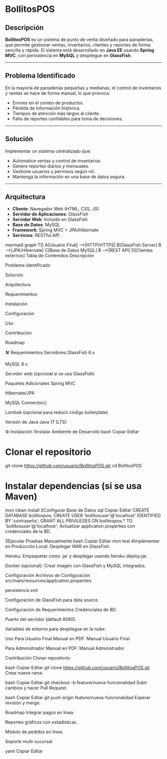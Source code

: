 # BollitosPOS

## Descripción
**BollitosPOS** es un sistema de punto de venta diseñado para panaderías, que permite gestionar ventas, inventarios, clientes y reportes de forma sencilla y rápida. El sistema está desarrollado en **Java EE** usando **Spring MVC**, con persistencia en **MySQL** y despliegue en **GlassFish**.

---

## Problema Identificado
En la mayoría de panaderías pequeñas y medianas, el control de inventarios y ventas se hace de forma manual, lo que provoca:
- Errores en el conteo de productos.
- Pérdida de información histórica.
- Tiempos de atención más largos al cliente.
- Falta de reportes confiables para toma de decisiones.

---

## Solución
Implementar un sistema centralizado que:
- Automatice ventas y control de inventarios.
- Genere reportes diarios y mensuales.
- Gestione usuarios y permisos según rol.
- Mantenga la información en una base de datos segura.

---

## Arquitectura
- **Cliente**: Navegador Web (HTML, CSS, JS)
- **Servidor de Aplicaciones**: GlassFish
- **Servidor Web**: Incluido en GlassFish
- **Base de Datos**: MySQL
- **Framework**: Spring MVC + JPA/Hibernate
- **Servicios**: RESTful API

mermaid
graph TD
A[Usuario Final] -->|HTTP/HTTPS| B[GlassFish Server]
B -->|JPA/Hibernate| C[Base de Datos MySQL]
B -->|REST API| D[Clientes externos]
Tabla de Contenidos
Descripción

Problema Identificado

Solución

Arquitectura

Requerimientos

Instalación

Configuración

Uso

Contribución

Roadmap

🛠 Requerimientos
Servidores
GlassFish 6.x

MySQL 8.x

Servidor web (opcional si se usa GlassFish)

Paquetes Adicionales
Spring MVC

Hibernate/JPA

MySQL Connector/J

Lombok (opcional para reducir código boilerplate)

Versión de Java
Java 17 (LTS)

⚙ Instalación
1️Instalar Ambiente de Desarrollo
bash
Copiar
Editar
# Clonar el repositorio
git clone https://github.com/usuario/BollitosPOS.git
cd BollitosPOS

# Instalar dependencias (si se usa Maven)
mvn clean install
2️Configurar Base de Datos
sql
Copiar
Editar
CREATE DATABASE bollitospos;
CREATE USER 'bollitosuser'@'localhost' IDENTIFIED BY 'contraseña';
GRANT ALL PRIVILEGES ON bollitospos.* TO 'bollitosuser'@'localhost';
Actualizar application.properties con credenciales de la BD.

3️Ejecutar Pruebas Manualmente
bash
Copiar
Editar
mvn test
4Implementar en Producción
Local: Desplegar WAR en GlassFish.

Heroku: Empaquetar como .jar y desplegar usando heroku deploy:jar.

Docker (opcional): Crear imagen con GlassFish y MySQL integrados.

Configuración
Archivos de Configuración
src/main/resources/application.properties

persistence.xml

Configuración de GlassFish para data source.

Configuración de Requerimientos
Credenciales de BD.

Puerto del servidor (default 8080).

Variables de entorno para despliegue en la nube.

Uso
Para Usuario Final
Manual en PDF: Manual Usuario Final

Para Administrador
Manual en PDF: Manual Administrador

Contribución
Clonar repositorio:

bash
Copiar
Editar
git clone https://github.com/usuario/BollitosPOS.git
Crear nueva rama:

bash
Copiar
Editar
git checkout -b feature/nueva-funcionalidad
Subir cambios y hacer Pull Request:

bash
Copiar
Editar
git push origin feature/nueva-funcionalidad
Esperar revisión y merge.

Roadmap
 Integrar pagos en línea.

 Reportes gráficos con estadísticas.

 Módulo de pedidos en línea.

 Soporte multi-sucursal.

yaml
Copiar
Editar
